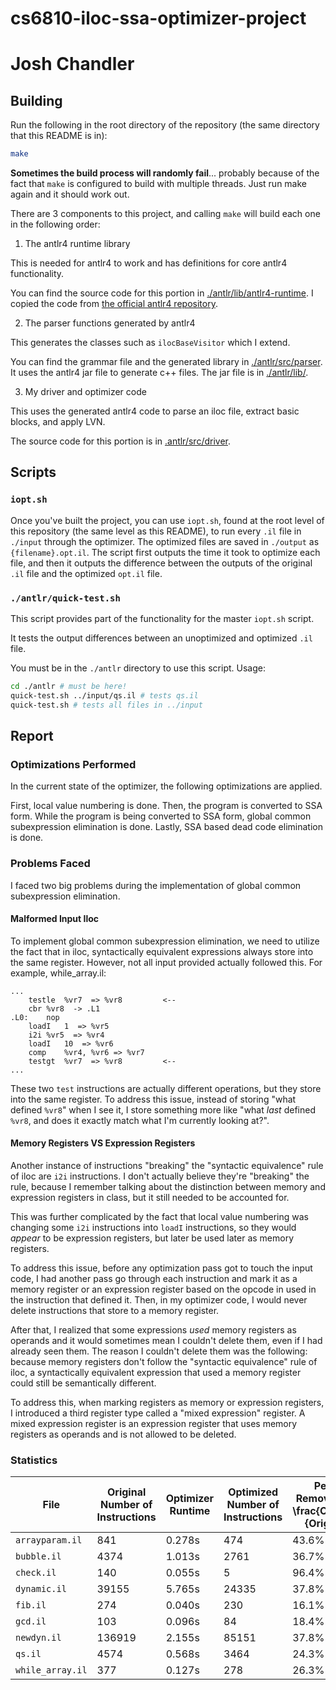 # cs6810-iloc-ssa-optimizer-project
# Josh Chandler

## Building

Run the following in the root directory of the repository (the same directory that this README is in):
```bash
make
```

**Sometimes the build process will randomly fail**... probably because of the fact that `make` is configured to build with multiple threads. Just run make again and it should work out.

There are 3 components to this project, and calling `make` will build each one in the following order:
1. The antlr4 runtime library

This is needed for antlr4 to work and has definitions for core antlr4 functionality.

You can find the source code for this portion in [./antlr/lib/antlr4-runtime](./antlr/lib/antlr4-runtime/src). I copied the code from [the official antlr4 repository](https://github.com/antlr/antlr4/tree/master/runtime/Cpp/runtime/src).

2. The parser functions generated by antlr4

This generates the classes such as `ilocBaseVisitor` which I extend.

You can find the grammar file and the generated library in [./antlr/src/parser](./antlr/src/parser). It uses the antlr4 jar file to generate c++ files. The jar file is in [./antlr/lib/](./antlr/lib).

3. My driver and optimizer code

This uses the generated antlr4 code to parse an iloc file, extract basic blocks, and apply LVN.

The source code for this portion is in [.antlr/src/driver](./antlr/src/driver).

## Scripts

### `iopt.sh`

Once you've built the project, you can use `iopt.sh`, found at the root level of this repository (the same level as this README), to run every `.il` file in `./input` through the optimizer. The optimized files are saved in `./output` as `{filename}.opt.il`. The script first outputs the time it took to optimize each file, and then it outputs the difference between the outputs of the original `.il` file and the optimized `opt.il` file.

### `./antlr/quick-test.sh`

This script provides part of the functionality for the master `iopt.sh` script.

It tests the output differences between an unoptimized and optimized `.il` file. 

You must be in the `./antlr` directory to use this script. Usage:
```bash
cd ./antlr # must be here!
quick-test.sh ../input/qs.il # tests qs.il
quick-test.sh # tests all files in ../input
```

## Report

### Optimizations Performed

In the current state of the optimizer, the following optimizations are applied. 

First, local value numbering is done. Then, the program is converted to SSA form. While the program is being converted to SSA form, global common subexpression elimination is done. Lastly, SSA based dead code elimination is done.

### Problems Faced

I faced two big problems during the implementation of global common subexpression elimination.

#### Malformed Input Iloc

To implement global common subexpression elimination, we need to utilize the fact that in iloc, syntactically equivalent expressions always store into the same register. However, not all input provided actually followed this. For example, while_array.il:

```
...
	testle	%vr7  => %vr8         <--
	cbr	%vr8  -> .L1
.L0:	nop
	loadI	1  => %vr5
	i2i	%vr5  => %vr4
	loadI	10  => %vr6
	comp	%vr4, %vr6 => %vr7
	testgt	%vr7  => %vr8         <--
...
```

These two `test` instructions are actually different operations, but they store into the same register. To address this issue, instead of storing "what defined `%vr8`" when I see it, I store something more like "what *last* defined `%vr8`, and does it exactly match what I'm currently looking at?".

#### Memory Registers VS Expression Registers

Another instance of instructions "breaking" the "syntactic equivalence" rule of iloc are `i2i` instructions. I don't actually believe they're "breaking" the rule, because I remember talking about the distinction between memory and expression registers in class, but it still needed to be accounted for.

This was further complicated by the fact that local value numbering was changing some `i2i` instructions into `loadI` instructions, so they would *appear* to be expression registers, but later be used later as memory registers.

To address this issue, before any optimization pass got to touch the input code, I had another pass go through each instruction and mark it as a memory register or an expression register based on the opcode in used in the instruction that defined it. Then, in my optimizer code, I would never delete instructions that store to a memory register.

After that, I realized that some expressions *used* memory registers as operands and it would sometimes mean I couldn't delete them, even if I had already seen them. The reason I couldn't delete them was the following: because memory registers don't follow the "syntactic equivalence" rule of iloc, a syntactically equivalent expression that used a memory register could still be semantically different.

To address this, when marking registers as memory or expression registers, I introduced a third register type called a "mixed expression" register. A mixed expression register is an expression register that uses memory registers as operands and is not allowed to be deleted.

### Statistics

| File | Original Number of Instructions | Optimizer Runtime | Optimized Number of Instructions | Percent Removed ($1 - \frac{Optimized}{Original}$) |
|-|-|-|-|-|
| `arrayparam.il` | 841 | 0.278s | 474 | 43.6% |
| `bubble.il` | 4374 | 1.013s | 2761 | 36.7% |
| `check.il` | 140 | 0.055s | 5 | 96.4% |
| `dynamic.il` | 39155 | 5.765s | 24335 | 37.8% |
| `fib.il` | 274 | 0.040s | 230 | 16.1% |
| `gcd.il` | 103 | 0.096s | 84 | 18.4% |
| `newdyn.il` | 136919 | 2.155s | 85151 | 37.8% |
| `qs.il` | 4574 | 0.568s | 3464 | 24.3% |
| `while_array.il` | 377 | 0.127s | 278 | 26.3% |
